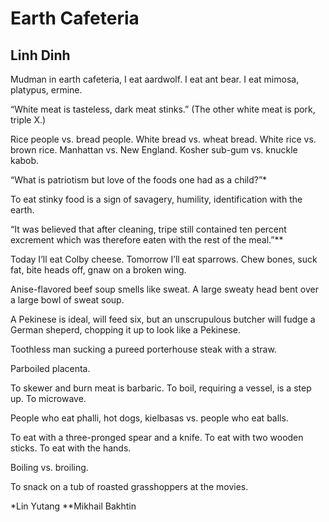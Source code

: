 # Earth Cafeteria
## Linh Dinh
Mudman in earth cafeteria,
I eat aardwolf. I eat ant bear.
I eat mimosa, platypus, ermine.

“White meat is tasteless, dark meat stinks.”
(The other white meat is pork, triple X.)

Rice people vs. bread people.
White bread vs. wheat bread.
White rice vs. brown rice.
Manhattan vs. New England.
Kosher sub-gum vs. knuckle kabob.

“What is patriotism but love of the foods one had as a child?”*

To eat stinky food
is a sign of savagery, humility,
identification with the earth.

“It was believed that after cleaning, tripe still contained ten percent
excrement which was therefore eaten with the rest of the meal.”**

Today I’ll eat Colby cheese.
Tomorrow I’ll eat sparrows.
Chew bones, suck fat,
bite heads off, gnaw on a broken wing.

Anise-flavored beef soup smells like sweat.
A large sweaty head bent over
a large bowl of sweat soup.

A Pekinese is ideal, will feed six,
but an unscrupulous butcher
will fudge a German sheperd,
chopping it up to look like a Pekinese.

Toothless man sucking
a pureed porterhouse steak
with a straw.

Parboiled placenta.

To skewer and burn meat is barbaric.
To boil, requiring a vessel, is a step up.
To microwave.

People who eat phalli, hot dogs, kielbasas
vs. people who eat balls.

To eat with a three-pronged spear and a knife.
To eat with two wooden sticks.
To eat with the hands.

Boiling vs. broiling.

To snack on a tub of roasted grasshoppers at the movies.





*Lin Yutang
**Mikhail Bakhtin